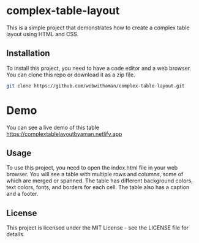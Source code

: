 # complex-table-layout

This is a simple project that demonstrates how to create a complex table layout using HTML and CSS.

## Installation

To install this project, you need to have a code editor and a web browser. You can clone this repo or download it as a zip file.

```bash
git clone https://github.com/webwithaman/complex-table-layout.git
```

# Demo

You can see a live demo of this table https://complextablelayoutbyaman.netlify.app

## Usage

To use this project, you need to open the index.html file in your web browser. You will see a table with multiple rows and columns, some of which are merged or spanned. The table has different background colors, text colors, fonts, and borders for each cell. The table also has a caption and a footer.

## License

This project is licensed under the MIT License - see the LICENSE file for details.
